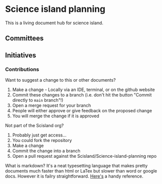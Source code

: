 # Science island planning
This is a living document hub for science island. <Someone should provide a quick summary here>


## Committees

## Initiatives

### Contributions
  Want to suggest a change to this or other documents?
  1. Make a change
    - Locally via an IDE, terminal, or on the github website
  2. Commit these changes to a branch (i.e. don't hit the button "Commit directly to `main` branch"!)
  3. Open a merge request for your branch
  4. People will either approve or give feedback on the proposed change
  5. You will merge the change if it is approved
  
  Not part of the Scisland org?
  1. Probably just get access...
  2. You could fork the repository
  3. Make a change
  4. Commit the change into a branch
  5. Open a pull request against the Scisland/Science-island-planning repo
  
  What is markdown? It's a neat typesetting language that makes pretty documents much faster than html or LaTex but slower than word or google docs. However it is failry straightforward. [Here's](https://www.markdownguide.org/basic-syntax/) a handy reference.
